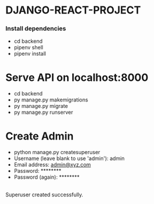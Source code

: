 # DJANGO-REACT-PROJECT
### Install dependencies
* cd backend
* pipenv shell 
* pipenv install

# Serve API on localhost:8000
* cd backend
* py manage.py makemigrations
* py manage.py migrate
* py manage.py runserver

# Create Admin
* python manage.py createsuperuser
* Username (leave blank to use 'admin'): admin
* Email address: admin@xyz.com
* Password: ********
* Password (again): ********
<br/>
Superuser created successfully.


